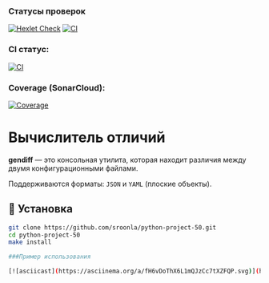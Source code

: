 ### Статусы проверок

[![Hexlet Check](https://github.com/sroonla/python-project-50/actions/workflows/hexlet-check.yml/badge.svg)](https://github.com/sroonla/python-project-50/actions)
[![CI](https://github.com/sroonla/python-project-50/actions/workflows/python-app.yml/badge.svg)](https://github.com/sroonla/python-project-50/actions)

### CI статус:
[![CI](https://github.com/sroonla/python-project-50/actions/workflows/python-ci.yml/badge.svg)](https://github.com/sroonla/python-project-50/actions)

### Coverage (SonarCloud):
[![Coverage](https://sonarcloud.io/api/project_badges/measure?project=sroonla_python-project-50&metric=coverage)](https://sonarcloud.io/summary/new_code?id=sroonla_python-project-50)

# Вычислитель отличий

**gendiff** — это консольная утилита, которая находит различия между двумя конфигурационными файлами.

Поддерживаются форматы: `JSON` и `YAML` (плоские объекты).

## 🔧 Установка

```bash
git clone https://github.com/sroonla/python-project-50.git
cd python-project-50
make install

###Пример использования

[![asciicast](https://asciinema.org/a/fH6vDoThX6L1mQJzCc7tXZFQP.svg)](https://asciinema.org/a/fH6vDoThX6L1mQJzCc7tXZFQP)
